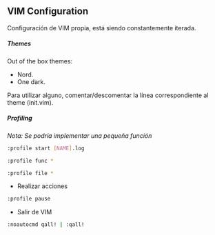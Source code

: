 ## VIM Configuration

Configuración de VIM propia, está siendo constantemente iterada.

##### Themes

Out of the box themes:

- Nord.
- One dark.

Para utilizar alguno, comentar/descomentar la línea correspondiente al theme (init.vim).

##### Profiling

_Nota: Se podría implementar una pequeña función_

```bash
:profile start [NAME].log
```

```bash
:profile func *
```

```bash
:profile file *
```

- Realizar acciones

```bash
:profile pause
```

- Salir de VIM

```bash
:noautocmd qall! | :qall!
```
